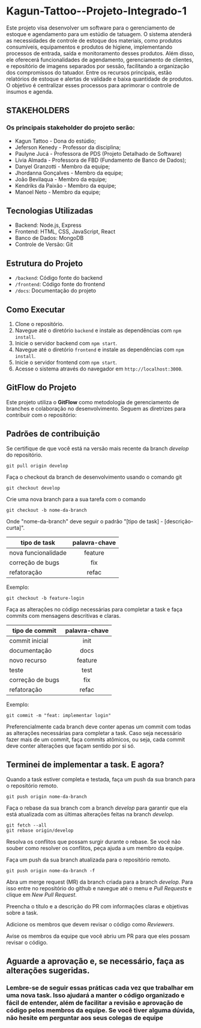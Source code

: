 # Kagun-Tattoo--Projeto-Integrado-1
Este projeto visa desenvolver um software para o gerenciamento de estoque e agendamento para um estúdio de tatuagem. O sistema atenderá as necessidades de controle de estoque dos materiais, como produtos consumíveis, equipamentos e produtos de higiene, implementando processos de entrada, saída e monitoramento desses produtos. Além disso, ele oferecerá funcionalidades de agendamento, gerenciamento de clientes, e repositório de imagens separados por sessão, facilitando a organização dos compromissos do tatuador. Entre os recursos principais, estão relatórios de estoque e alertas de validade e baixa quantidade de produtos. O objetivo é centralizar esses processos para aprimorar o controle de insumos e agenda.

## STAKEHOLDERS
### Os principais stakeholder do projeto serão:
* Kagun Tattoo - Dona do estúdio;
* Jeferson Kenedy - Professor da disciplina;
* Paulyne Jucá - Professora de PDS (Projeto Detalhado de Software)
* Lívia Almada - Professora de FBD (Fundamento de Banco de Dados);
* Danyel Granzotti - Membro da equipe;
* Jhordanna Gonçalves - Membro da equipe;
* João Bevilaqua - Membro da equipe;
* Kendriks da Paixão - Membro da equipe;
* Manoel Neto - Membro da equipe;

## Tecnologias Utilizadas
* Backend: Node.js, Express
* Frontend: HTML, CSS, JavaScript, React
* Banco de Dados: MongoDB
* Controle de Versão: Git

## Estrutura do Projeto
* `/backend`: Código fonte do backend
* `/frontend`: Código fonte do frontend
* `/docs`: Documentação do projeto

## Como Executar
1. Clone o repositório.
2. Navegue até o diretório `backend` e instale as dependências com `npm install`.
3. Inicie o servidor backend com `npm start`.
4. Navegue até o diretório `frontend` e instale as dependências com `npm install`.
5. Inicie o servidor frontend com `npm start`.
6. Acesse o sistema através do navegador em `http://localhost:3000`.

## GitFlow do Projeto

Este projeto utiliza o **GitFlow** como metodologia de gerenciamento de branches e colaboração no desenvolvimento. Seguem as diretrizes para contribuir com o repositório:

## Padrões de contribuição

Se certifique de que você está na versão mais recente da branch *develop* do repositório.

```text
git pull origin develop
```


Faça o checkout da branch de desenvolvimento usando o comando git

```text
git checkout develop
```

Crie uma nova branch para a sua tarefa com o comando

```text
git checkout -b nome-da-branch
```


Onde "nome-da-branch" deve seguir o padrão "[tipo de task] - [descrição-curta]".

| tipo de task        | palavra-chave |
| ------------------- | :-----------: |
| nova funcionalidade |    feature    |
| correção de bugs    |      fix      |
| refatoração         |     refac     |

Exemplo:
```text
git checkout -b feature-login
```


Faça as alterações no código necessárias para completar a task e faça commits com mensagens descritivas e claras.

| tipo de commit   | palavra-chave |
| ---------------- | :-----------: |
| commit inicial   |     init      |
| documentação     |   docs        |
| novo recurso     |     feature    |
| teste            |     test      |
| correção de bugs |      fix      |
| refatoração      |     refac     |

Exemplo:
```text
git commit -m "feat: implementar login"
```


Preferencialmente cada branch deve conter apenas um commit com todas as alterações necessárias para completar a task. Caso seja necessário fazer mais de um commit, faça commits atômicos, ou seja, cada commit deve conter alterações que façam sentido por si só.

## Terminei de implementar a task. E agora?

Quando a task estiver completa e testada, faça um push da sua branch para o repositório remoto.

```text
git push origin nome-da-branch
```


Faça o rebase da sua branch com a branch *develop* para garantir que ela está atualizada com as últimas alterações feitas na branch *develop*.

```text
git fetch --all
git rebase origin/develop
```


Resolva os conflitos que possam surgir durante o rebase. Se você não souber como resolver os conflitos, peça ajuda a um membro da equipe.

Faça um push da sua branch atualizada para o repositório remoto.

```text
git push origin nome-da-branch -f
```


Abra um merge request (MR) da branch criada para a branch *develop*. Para isso entre no repositório do github e navegue até o menu e *Pull Requests* e clique em *New Pull Request*.
  
Preencha o título e a descrição do PR com informações claras e objetivas sobre a task.
  
Adicione os membros que devem revisar o código como *Reviewers*.
  
Avise os membros da equipe que você abriu um PR para que eles possam revisar o código.
  
Aguarde a aprovação e, se necessário, faça as alterações sugeridas.
---

### Lembre-se de seguir essas práticas cada vez que trabalhar em uma nova task. Isso ajudará a manter o código organizado e fácil de entender, além de facilitar a revisão e aprovação de código pelos membros da equipe. Se você tiver alguma dúvida, não hesite em perguntar aos seus colegas de equipe